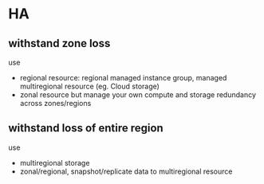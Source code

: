 # HA
## withstand zone loss
use
- regional resource: regional managed instance group, managed multiregional resource (eg. Cloud storage)
- zonal resource but manage your own compute and storage redundancy across zones/regions

## withstand loss of entire region
use
- multiregional storage
- zonal/regional, snapshot/replicate data to multiregional resource
















